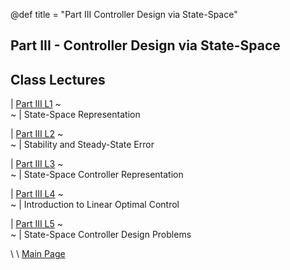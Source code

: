 @def title = "Part III Controller Design via State-Space"

## Part III - Controller Design via State-Space

## Class Lectures

| [Part III L1](../lecture1/index.html)  ~~~<br>~~~ | State-Space Representation
 
| [Part III L2](../lecture2/index.html)  ~~~<br>~~~ | Stability and Steady-State Error
 
| [Part III L3](../lecture3/index.html)  ~~~<br>~~~ | State-Space Controller Representation
 
| [Part III L4](../lecture4/index.html)  ~~~<br>~~~ | Introduction to Linear Optimal Control
 
| [Part III L5](../lecture5/index.html)  ~~~<br>~~~ | State-Space Controller Design Problems

\\
\\
[Main Page](/index.html)
 
